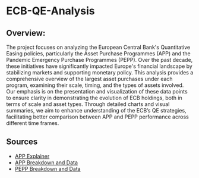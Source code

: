 # ECB-QE-Analysis

## Overview:

The project focuses on analyzing the European Central Bank's Quantitative Easing policies, particularly the Asset Purchase Programmes (APP) and the Pandemic Emergency Purchase Programmes (PEPP). Over the past decade, these initiatives have significantly impacted Europe's financial landscape by stabilizing markets and supporting monetary policy. This analysis provides a comprehensive overview of the largest asset purchases under each program, examining their scale, timing, and the types of assets involved. Our emphasis is on the presentation and visualization of these data points to ensure clarity in demonstrating the evolution of ECB holdings, both in terms of scale and asset types. Through detailed charts and visual summaries, we aim to enhance understanding of the ECB’s QE strategies, facilitating better comparison between APP and PEPP performance across different time frames.

## Sources
-  [APP Explainer](https://www.ecb.europa.eu/ecb-and-you/explainers/tell-me-more/html/app.en.html)
-  [APP Breakdown and Data](https://www.ecb.europa.eu/mopo/implement/app/html/index.en.html)
-  [PEPP Breakdown and Data](https://www.ecb.europa.eu/mopo/implement/pepp/html/index.en.html)
